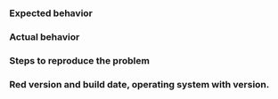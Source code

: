### Expected behavior
### Actual behavior
### Steps to reproduce the problem
### Red version and build date, operating system with version.
